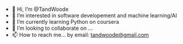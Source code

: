 - 👋 Hi, I’m @TandWoode
- 👀 I’m interested in software developement and machine learning/AI
- 🌱 I’m currently learning Python on coursera
- 💞️ I’m looking to collaborate on ...
- 📫 How to reach me... by email: tandwoode@gmail.com

<!---
TandWoode/TandWoode is a ✨ special ✨ repository because its `README.md` (this file) appears on your GitHub profile.
You can click the Preview link to take a look at your changes.
--->
